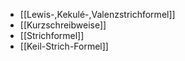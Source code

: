 - [[Lewis-,Kekulé-,Valenzstrichformel]]
- [[Kurzschreibweise]]
- [[Strichformel]]
- [[Keil-Strich-Formel]]